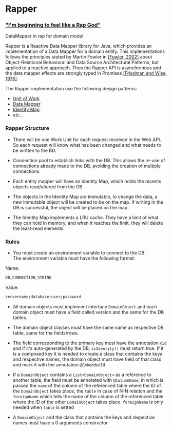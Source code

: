 # Rapper
### ["I'm beginning to feel like a Rap God"](https://www.youtube.com/watch?v=XbGs_qK2PQA) 
DataMapper in rap for domain model

Rapper is a Reactive Data Mapper library for Java, which provides an implementation of a Data Mapper for a domain entity. 
This implementations follows the principles stated by Martin Fowler in [[Fowler, 2002]][#Fowler2002] about Object-Relational Behavioral 
and Data Source Architectural Patterns, but applied to a reactive approach. Thus the Rapper API is asynchronous and the data mapper effects 
are strongly typed in Promises [[Friedman and Wise, 1976]][#FriedmanAndWise1976].

The Rapper implementation use the following design patterns: 

* [Unit of Work](https://martinfowler.com/eaaCatalog/unitOfWork.html)
* [Data Mapper](https://martinfowler.com/eaaCatalog/dataMapper.html)
* [Identity Map](https://martinfowler.com/eaaCatalog/identityMap.html)
* etc…

[#Fowler2002]: https://dl.acm.org/citation.cfm?id=579257 "Patterns of Enterprise Application Architecture"
[#FriedmanAndWise1976]: https://books.google.pt/books/about/The_Impact_of_Applicative_Programming_on.html?id=ZIhtHQAACAAJ  "The Impact of Applicative Programming on Multiprocessing"

### Rapper Structure
 - There will be one Work Unit for each request received in the Web API. So each request will know what has been changed and 
 what needs to be written to the BD.
 
 - Connection pool to establish links with the DB. This allows the re-use of connections already made to the DB, avoiding the 
 creation of multiple connections.
 
 - Each entity mapper will have an Identity Map, which holds the recents objects read/altered from the DB.
 
 - The objects in the Identity Map are immutable, to change the data, a new immutable object will be created to be on the map. 
 If writing in the DB is successful, the object will be placed on the map.
 
 - The Identity Map implements a LRU cache. They have a limit of what they can hold in memory, and when it reaches the limit, 
 they will delete the least-read elements.
 
### Rules
 - You must create an environment variable to connect to the DB. <br />
The environment variable must have the following format:

Name:

```sh
DB_CONNECTION_STRING
```

Value:

```sh
servername;database;user;password
```

 - All domain objects must implement interface <code>DomainObject</code> and each domain object must have a field called version 
 and the same for the DB tables.
 
 - The domain object classes must have the same name as respective DB table, same for the fields/rows.
 
 - The field corresponding to the primary key must have the annotation <code>@Id</code> and if it's auto-generated by the DB, 
 `isIdentity()` must return true. If it is a composed key it is needed to create a class that contains the keys and respective 
 names, the domain object must have field of that class and mark it with the annotation <code>@EmbeddedId</code>.
 
 - If a `DomainObject` contains a `List<DomainObject>` as a reference to another table, the field must be annotated with 
 <code>@ColumnName</code>, in which is passed the `name` of the column of the referenced table where the ID of the `DomainObject` 
 takes place, the `table` in case of N-N relation and the `foreignName` which tells the name of the column of the referenced table 
 where the ID of the other `DomainObject` takes place. `foreignName` is only needed when `table` is setted
 
 - A `DomainObject` and the class that contains the keys and respective names must have a 0 arguments constructor